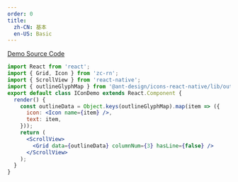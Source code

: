 ```yaml
---
order: 0
title:
  zh-CN: 基本
  en-US: Basic
---
```


[Demo Source Code](https://github.com/ant-design/ant-design-mobile-rn/blob/master/components/icon/demo/basic.tsx)

```jsx
import React from 'react';
import { Grid, Icon } from 'zc-rn';
import { ScrollView } from 'react-native';
import { outlineGlyphMap } from '@ant-design/icons-react-native/lib/outline';
export default class IConDemo extends React.Component {
  render() {
    const outlineData = Object.keys(outlineGlyphMap).map(item => ({
      icon: <Icon name={item} />,
      text: item,
    }));
    return (
      <ScrollView>
        <Grid data={outlineData} columnNum={3} hasLine={false} />
      </ScrollView>
    );
  }
}
```

